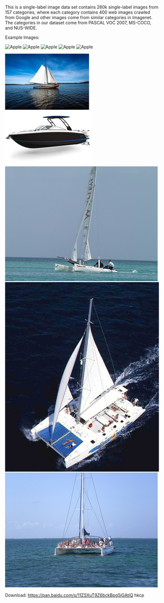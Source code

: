 This is a single-label image data set contains 260k single-label images from 157 categories, where each category contains 400 web images crawled from Google and other images come from similar categories in Imagenet. The categories in our dataset come from PASCAL VOC 2007, MS-COCO, and NUS-WIDE.

Example Images:

![Apple](https://github.com/aboutx/VSGCN/blob/main/img/apple_1.jpg=250x250)
![Apple](https://github.com/aboutx/VSGCN/blob/main/img/apple_2.jpg=250x250)
![Apple](https://github.com/aboutx/VSGCN/blob/main/img/apple_3.jpg=250x250)
![Apple](https://github.com/aboutx/VSGCN/blob/main/img/apple_4.jpg=250x250)
![Apple](https://github.com/aboutx/VSGCN/blob/main/img/apple_5.jpg=250x250)

![Apple](https://github.com/aboutx/VSGCN/blob/main/img/boat_1.jpg)
![Apple](https://github.com/aboutx/VSGCN/blob/main/img/boat_2.jpg)
![Apple](https://github.com/aboutx/VSGCN/blob/main/img/boat_4.jpg)
![Apple](https://github.com/aboutx/VSGCN/blob/main/img/boat_5.jpg)
![Apple](https://github.com/aboutx/VSGCN/blob/main/img/boat_6.jpg)

Download:
https://pan.baidu.com/s/11ZSXuT9Z6bckBpg5jGAtiQ 
hkcp
